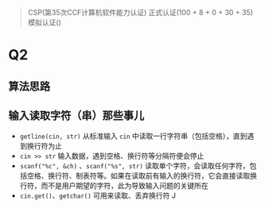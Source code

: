 > CSP(第35次CCF计算机软件能力认证)
> 正式认证(100 + 8 + 0 + 30 + 35)
> 模拟认证()

# Q2
## 算法思路

## 输入读取字符（串）那些事儿
- `getline(cin, str)` 从标准输入 `cin` 中读取一行字符串（包括空格），直到遇到换行符为止
- `cin >> str` 输入数据，遇到空格、换行符等分隔符便会停止
- `scanf("%c", &ch)` 、`scanf("%s", str)` 读取单个字符，会读取任何字符，包括空格、换行符、制表符等。如果在读取前有输入的换行符，它会直接读取换行符，而不是用户期望的字符，此为导致输入问题的关键所在
- `cin.get()`、`getchar()` 可用来读取、丢弃换行符
J